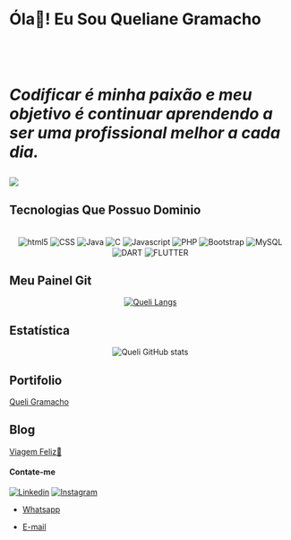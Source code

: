 <h1 text_align="center"> Óla👋! Eu Sou Queliane Gramacho <h1/><br/>

 *Codificar é minha paixão e meu objetivo é continuar aprendendo a ser uma profissional melhor a cada dia.* 

<a>
<img aling-itens="center" src="https://images.unsplash.com/photo-1573496773905-f5b17e717f05?ixlib=rb-4.0.3&ixid=MnwxMjA3fDB8MHxwaG90by1wYWdlfHx8fGVufDB8fHx8&auto=format&fit=crop&w=1169&q=80">
</a>




## Tecnologias Que Possuo Dominio
  <div align="center">

<div style="display: inline_block"><br/>
<img align="center" alt="html5" src="https://img.shields.io/badge/HTML5-E34F26?style=for-the-badge&logo=html5&logoColor=white">
<img align="center" alt="CSS" src="https://img.shields.io/badge/CSS3-1572B6?style=for-the-badge&logo=css3&logoColor=white">
<img align="center" alt="Java" src="https://img.shields.io/badge/Java-ED8B00?style=for-the-badge&logo=java&logoColor=white">
<img align="center" alt="C" src="https://img.shields.io/badge/C-00599C?style=for-the-badge&logo=c&logoColor=white">
<img align="center" alt="Javascript" src="https://img.shields.io/badge/JavaScript-323330?style=for-the-badge&logo=javascript&logoColor=F7DF1E">
<img align="center" alt="PHP" src="https://img.shields.io/badge/PHP-777BB4?style=for-the-badge&logo=php&logoColor=white">
<img align="center" alt="Bootstrap" src="https://img.shields.io/badge/Bootstrap-563D7C?style=for-the-badge&logo=bootstrap&logoColor=white">
<img align="center" alt="MySQL" src="https://img.shields.io/badge/MySQL-00000F?style=for-the-badge&logo=mysql&logoColor=white">
<img align="center" alt="DART" src="https://img.shields.io/badge/Dart-0175C2?style=for-the-badge&logo=dart&logoColor=white">
<img align="center" alt="FLUTTER" src="https://img.shields.io/badge/Flutter-02569B?style=for-the-badge&logo=flutter&logoColor=white">

</div>
</div>
  
## Meu Painel Git
  <div align="center">
    
[![Queli Langs](https://github-readme-stats.vercel.app/api/top-langs/?username=Quelii&langs_count=8)](https://github.com/anuraghazra/github-readme-stats)
    
    
</div>
  
  ## Estatística 
 <div align="center">
   
![Queli GitHub stats](https://github-readme-stats.vercel.app/api?username=Quelii&show_icons=true&theme=highcontrast)
   
</div>
  
##  Portifolio

[Queli Gramacho](https://queliane.000webhostapp.com/PortifolioWeb/)

##  Blog
  
  [Viagem Feliz🛫](https://queliane.000webhostapp.com/blog_php_02/)
  
#### Contate-me
  
<div aling="center">
  
  [![Linkedin](https://img.shields.io/badge/LinkedIn-0077B5?style=for-the-badge&logo=linkedin&logoColor=white)](https://br.linkedin.com/in/queliane-oliveira-6315bb213)
[![Instagram](https://img.shields.io/badge/Instagram-E4405F?style=for-the-badge&logo=instagram&logoColor=white)](https://www.instagram.com/_quelinha/)
  
- [Whatsapp](https://wa.me/message/XF4FOEZXQLTIF1)<br/>

- [E-mail](https://mail.google.com/mail/u/0/#inbox?compose=new)<br/>
  
<div/>

